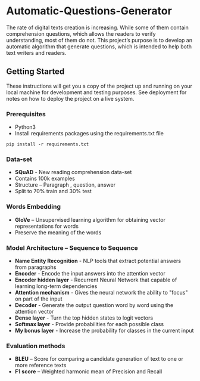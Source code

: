 # Automatic-Questions-Generator

The rate of digital texts creation is increasing. While some of them contain comprehension questions, which allows the readers to verify understanding, most of them do not.
This project’s purpose is to develop an automatic algorithm that generate questions, which is intended to help both text writers and readers.

## Getting Started

These instructions will get you a copy of the project up and running on your local machine for development and testing purposes. See deployment for notes on how to deploy the project on a live system.

### Prerequisites

* Python3
* Install requirements packages using the requirements.txt file

```
pip install -r requirements.txt
```

### Data-set

* **SQuAD** - New reading comprehension data-set
* Contains 100k examples
* Structure – Paragraph , question, answer
* Split to 70% train and 30% test

### Words Embedding
* **GloVe** – Unsupervised learning algorithm for obtaining vector representations for words
* Preserve the meaning of the words

### Model Architecture – Sequence to Sequence

* **Name Entity Recognition** - NLP tools that extract potential answers from paragraphs
* **Encoder** - Encode the input answers into the attention vector
* **Encoder hidden layer** - Recurrent Neural Network that capable of learning long-term dependencies
* **Attention mechanism** - Gives the neural network the ability to "focus" on part of the input
* **Decoder** - Generate the output question word by word using the attention vector
* **Dense layer** - Turn the top hidden states to logit vectors
* **Softmax layer** - Provide probabilities for each possible class
* **My bonus layer** - Increase the probability for classes in the current input

### Evaluation methods
* **BLEU** – Score for comparing a candidate generation of text to one or more reference texts
* **F1 score** – Weighted harmonic mean of Precision and Recall
